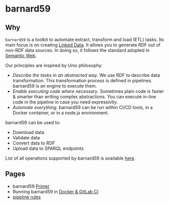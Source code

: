 # barnard59

## Why
`barnard59` is a toolkit to automate extract, transform and load (ETL) tasks. Its main focus is on creating [Linked Data](http://linked-data-training.zazuko.com/). It allows you to generate RDF out of non-RDF data sources. In doing so, it follows the standard adopted in [Semantic Web](https://www.w3.org/standards/semanticweb/).


Our principles are inspired by Unix philosophy:

* *Describe the tasks in an abstracted way*. We use RDF to describe data transformation. This transformation process is defined in pipelines. barnard59 is an engine to execute them.
* *Enable executing code where necessary*. Sometimes plain code is faster & smarter than writing complex abstractions. You can execute in-line code in the pipeline in case you need expressivity.
* *Automate everything*. barnard59 can be run within CI/CD tools, in a Docker container, or in a node.js environment.

barnard59 can be used to:
* Download data
* Validate data
* Convert data to RDF
* Upload data to SPARQL endpoints

List of all operations supported by barnard59 is available [here](https://github.com/zazuko/barnard59/wiki/primer).



## Pages
* barnard59 [Primer](primer)
* Running barnard59 in [Docker & GitLab CI](automation)
* [pipeline rules](https://github.com/zazuko/barnard59/wiki/Validation#pipeline)